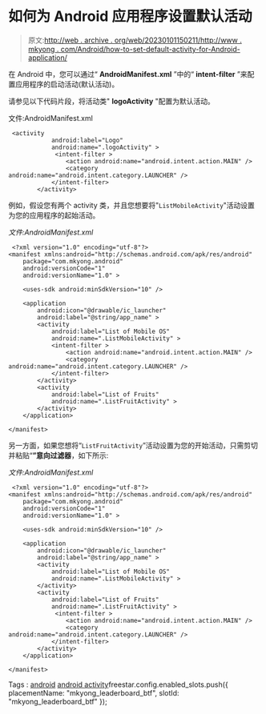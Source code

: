 # 如何为 Android 应用程序设置默认活动

> 原文:[http://web . archive . org/web/20230101150211/http://www . mkyong . com/Android/how-to-set-default-activity-for-Android-application/](http://web.archive.org/web/20230101150211/http://www.mkyong.com/android/how-to-set-default-activity-for-android-application/)

在 Android 中，您可以通过“ **AndroidManifest.xml** ”中的“ **intent-filter** ”来配置应用程序的启动活动(默认活动)。

请参见以下代码片段，将活动类" **logoActivity** "配置为默认活动。

文件:AndroidManifest.xml

```
 <activity
            android:label="Logo"
            android:name=".logoActivity" >
             <intent-filter >
                <action android:name="android.intent.action.MAIN" />
                <category android:name="android.intent.category.LAUNCHER" />
            </intent-filter>
        </activity> 
```

例如，假设您有两个 activity 类，并且您想要将"`ListMobileActivity`"活动设置为您的应用程序的起始活动。

*文件:AndroidManifest.xml*

```
 <?xml version="1.0" encoding="utf-8"?>
<manifest xmlns:android="http://schemas.android.com/apk/res/android"
    package="com.mkyong.android"
    android:versionCode="1"
    android:versionName="1.0" >

    <uses-sdk android:minSdkVersion="10" />

    <application
        android:icon="@drawable/ic_launcher"
        android:label="@string/app_name" >
        <activity
            android:label="List of Mobile OS"
            android:name=".ListMobileActivity" >
            <intent-filter >
                <action android:name="android.intent.action.MAIN" />
                <category android:name="android.intent.category.LAUNCHER" />
            </intent-filter>
        </activity>
        <activity
            android:label="List of Fruits"
            android:name=".ListFruitActivity" >
        </activity>
    </application>

</manifest> 
```

另一方面，如果您想将“`ListFruitActivity`”活动设置为您的开始活动，只需剪切并粘贴“**”意向过滤器**，如下所示:

*文件:AndroidManifest.xml*

```
 <?xml version="1.0" encoding="utf-8"?>
<manifest xmlns:android="http://schemas.android.com/apk/res/android"
    package="com.mkyong.android"
    android:versionCode="1"
    android:versionName="1.0" >

    <uses-sdk android:minSdkVersion="10" />

    <application
        android:icon="@drawable/ic_launcher"
        android:label="@string/app_name" >
        <activity
            android:label="List of Mobile OS"
            android:name=".ListMobileActivity" >
        </activity>
        <activity
            android:label="List of Fruits"
            android:name=".ListFruitActivity" >
             <intent-filter >
                <action android:name="android.intent.action.MAIN" />
                <category android:name="android.intent.category.LAUNCHER" />
            </intent-filter>
        </activity>
    </application>

</manifest> 
```

Tags : [android](http://web.archive.org/web/20210204055136/https://mkyong.com/tag/android/) [android activity](http://web.archive.org/web/20210204055136/https://mkyong.com/tag/android-activity/)freestar.config.enabled_slots.push({ placementName: "mkyong_leaderboard_btf", slotId: "mkyong_leaderboard_btf" });<input type="hidden" id="mkyong-current-postId" value="10444">